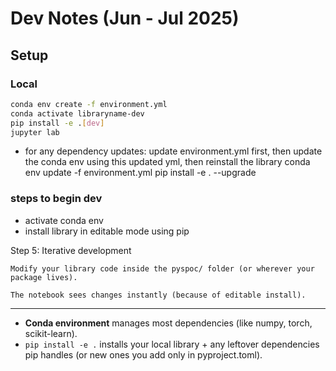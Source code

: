 # Dev Notes (Jun - Jul 2025)

## Setup

### Local

```bash
conda env create -f environment.yml
conda activate libraryname-dev
pip install -e .[dev]
jupyter lab
```

- for any dependency updates: update environment.yml first, then update the conda env using this updated yml, then reinstall the library
conda env update -f environment.yml
pip install -e . --upgrade

### steps to begin dev
- activate conda env
- install library in editable mode using pip

Step 5: Iterative development

    Modify your library code inside the pyspoc/ folder (or wherever your package lives).

    The notebook sees changes instantly (because of editable install).

---

* **Conda environment** manages most dependencies (like numpy, torch, scikit-learn).
* `pip install -e .` installs your local library + any leftover dependencies pip handles (or new ones you add only in pyproject.toml).
